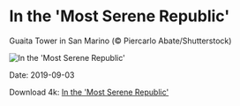 # In the 'Most Serene Republic'

Guaita Tower in San Marino (© Piercarlo Abate/Shutterstock)

![In the 'Most Serene Republic'](https://bing.com/th?id=OHR.GuaitaTower_EN-US7498727693_UHD.jpg&rf=LaDigue_UHD.jpg&pid=hp&w=1024&h=576)

Date: 2019-09-03

Download 4k: [In the 'Most Serene Republic'](https://bing.com/th?id=OHR.GuaitaTower_EN-US7498727693_UHD.jpg&rf=LaDigue_UHD.jpg&pid=hp&w=3840&h=2160)

